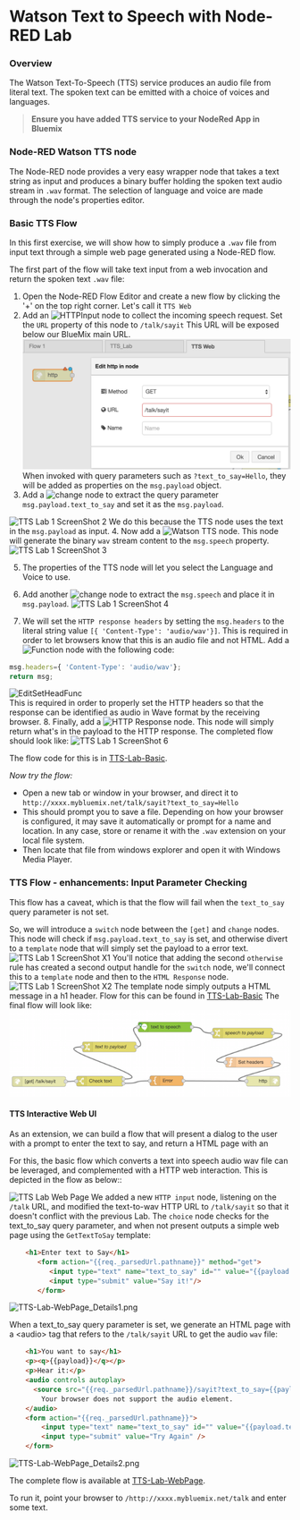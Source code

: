 # Watson Text to Speech with Node-RED Lab
### Overview
The Watson Text-To-Speech (TTS) service produces an audio file from literal text.
The spoken text can be emitted with a choice of voices and languages.

> **Ensure you have added TTS service to your NodeRed App in Bluemix**


### Node-RED Watson TTS node
The Node-RED node provides a very easy wrapper node that takes a text string as input and produces a binary buffer holding the spoken text audio stream in `.wav` format.
The selection of language and voice are made through  the node's properties editor.

### Basic TTS Flow
In this first exercise, we will show how to simply produce a `.wav` file from input text through a simple web page generated using a Node-RED flow.

The first part of the flow will take text input from a web invocation and return the spoken text `.wav` file:

1. Open the Node-RED Flow Editor and create a new flow by clicking the '+' on the top right corner. Let's call it `TTS Web` 
2. Add an ![`HTTPInput`](/introduction_to_node_red/images/node_red_httpinput.png) node to collect the incoming speech request. Set the `URL` property of this node to `/talk/sayit` This URL will be exposed below our BlueMix main URL.
![TTS Lab 1 ScreenShot 1](images/tts_lab_1_set_http_node.png)
When invoked with query parameters such as `?text_to_say=Hello`, they will be added as properties on the `msg.payload` object. 
3. Add a ![`change`](/introduction_to_node_red/images/node_red_change.png) node to 
extract the query parameter `msg.payload.text_to_say` and set it as the `msg.payload`.

![TTS Lab 1 ScreenShot 2](images/tts_lab_2_edit_change_node.png)
We do this because the TTS node uses the text in the `msg.payload` as input.
4. Now add a ![`Watson TTS`](images/node_red_watson_tts.png) node. This node will generate the binary `wav` stream content to the `msg.speech` property.
![TTS Lab 1 ScreenShot 3](images/tts_lab_3_edit_tts.png)

5. The properties of the TTS node will let you select the Language and Voice to use.

6. Add another ![`change`](/introduction_to_node_red/images/node_red_change.png) node to extract the `msg.speech` and place it in `msg.payload`. 
![TTS Lab 1 ScreenShot 4](images/tts_lab_4_edit_change.png)

7. We will set the `HTTP response headers` by setting the `msg.headers` to the literal string 
value `[{ 'Content-Type': 'audio/wav'}]`. This is required in order to let browsers know that this 
is an audio file and not HTML. Add a ![`Function`](/introduction_to_node_red/images/node_red_function.png) node 
with the following code:  
```javascript
msg.headers={ 'Content-Type': 'audio/wav'};
return msg;
```
![EditSetHeadFunc](images/tts_lab_5_edit_set_header_func.png)  
This is required in order to properly set the HTTP headers so that the response can be identified as audio in Wave format by the receiving browser.
8. Finally, add a  ![`HTTP Response`](/introduction_to_node_red/images/node_red_httpresponse.png) node. This 
node will simply return what's in the payload to the HTTP response.
The completed flow should look like:
![TTS Lab 1 ScreenShot 6](images/tts_lab_6_completed_simple_flow.png)

The flow code for this is in [TTS-Lab-Basic](tts_lab_basic.json).

_Now try the flow:_

* Open a new tab or window in your browser, and direct it to `http://xxxx.mybluemix.net/talk/sayit?text_to_say=Hello`
* This should prompt you to save a file.
Depending on how your browser is configured, it may save it automatically or prompt for a name and location. In any case, store or rename it with the `.wav` extension on your local file system. 
* Then locate that file from windows explorer and open it with Windows Media Player.

### TTS Flow - enhancements: Input Parameter Checking
This flow has a caveat, which is that the flow will fail when the `text_to_say` query parameter is not set.

So, we will introduce a `switch` node between the `[get]` and `change` nodes. This node will check if `msg.payload.text_to_say` is set, and otherwise divert to a `template` node that will simply set the payload to a error text.
![TTS Lab 1 ScreenShot X1](images/tts_lab_x1.png)
You'll notice that adding the second `otherwise` rule has created a second output handle for the `switch` node, we'll connect this to a `template` node and then to the `HTML Response` node.
![TTS Lab 1 ScreenShot X2](images/tts_lab_x2.png)
The template node simply outputs a HTML message in a h1 header.
Flow for this can be found in [TTS-Lab-Basic](tts_lab_with_param_check.json)
The final flow will look like:
![TTS Lab 1 ScreenShot X3](images/tts_lab_x3.png)

#### TTS Interactive Web UI
As an extension, we can build a flow that will present a dialog to the user with a prompt to enter the text to say, and return a HTML page with an <audio> tag which will play the generated audio.

For this, the basic flow which converts a text into speech audio wav file can be leveraged, and complemented with a HTTP web interaction. This is depicted in the flow as below::
>
![TTS Lab Web Page](images/tts_lab_web_page.png)
We added a new `HTTP input` node, listening on the `/talk` URL, and modified the text-to-wav HTTP URL to `/talk/sayit` so that it doesn't conflict with the previous Lab. The `choice` node checks for the text_to_say query parameter, and when not present outputs a simple web page using the `GetTextToSay` template:
```HTML
    <h1>Enter text to Say</h1>
       <form action="{{req._parsedUrl.pathname}}" method="get">
          <input type="text" name="text_to_say" id="" value="{{payload.text_to_say}}" />
          <input type="submit" value="Say it!"/>
       </form>
```
![TTS-Lab-WebPage_Details1.png](images/tts_lab_web_page_details1.png)

When a text_to_say query parameter is set, we generate an HTML page with a \<audio> tag that refers to the `/talk/sayit` URL to get the audio `wav` file:
```HTML
    <h1>You want to say</h1>
    <p><q>{{payload}}</q></p>
    <p>Hear it:</p>
    <audio controls autoplay>
      <source src="{{req._parsedUrl.pathname}}/sayit?text_to_say={{payload.text_to_say}}" type="audio/wav">
        Your browser does not support the audio element.
    </audio>
    <form action="{{req._parsedUrl.pathname}}">
        <input type="text" name="text_to_say" id="" value="{{payload.text_to_say}}" />
        <input type="submit" value="Try Again" />
    </form>
```
![TTS-Lab-WebPage_Details2.png](images/tts_lab_web_page_details2.png)

The complete flow is available at [TTS-Lab-WebPage](tts_lab_webpage.json).

To run it, point your browser to  `/http://xxxx.mybluemix.net/talk` and enter some text.
